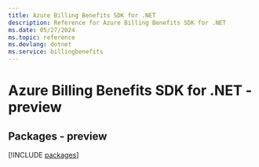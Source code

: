 ```yaml
---
title: Azure Billing Benefits SDK for .NET
description: Reference for Azure Billing Benefits SDK for .NET
ms.date: 05/27/2024
ms.topic: reference
ms.devlang: dotnet
ms.service: billingbenefits
---
```

# Azure Billing Benefits SDK for .NET - preview
## Packages - preview
[!INCLUDE [packages](billing-benefits-index.md)]